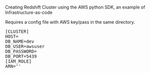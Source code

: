 Creating Redshift Cluster using the AWS python SDK, an example of Infrastructure-as-code

Requires a config file with AWS key/pass in the same directory. 
<pre>
[CLUSTER]
HOST=
DB_NAME=dev
DB_USER=awsuser
DB_PASSWORD=
DB_PORT=5439
[IAM_ROLE]
ARN=''
</pre>
